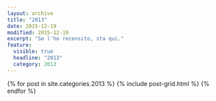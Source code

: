 ```yaml
---
layout: archive
title: "2013"
date: 2015-12-19
modified: 2015-12-19
excerpt: "Se l'ho recensito, sta qui."
feature:
  visible: true
  headline: "2013"
  category: 2013
---
```

<div class="tiles">
{% for post in site.categories.2013 %}
  {% include post-grid.html %}
{% endfor %}
</div><!-- /.tiles -->
